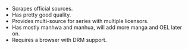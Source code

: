 - Scrapes official sources.
- Has pretty good quality.
- Provides multi-source for series with multiple licensors.
- Has mostly manhwa and manhua, will add more manga and OEL later on.
- Requires a browser with DRM support.
